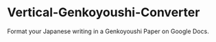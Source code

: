 # Vertical-Genkoyoushi-Converter
Format your Japanese writing in a Genkoyoushi Paper on Google Docs.
